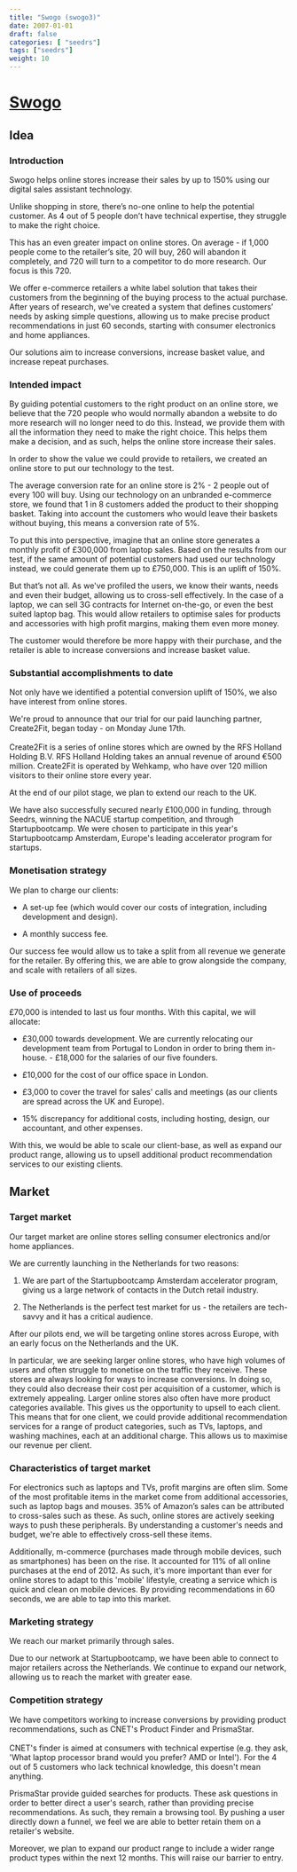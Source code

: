 ```yaml
---
title: "Swogo (swogo3)"
date: 2007-01-01
draft: false
categories: [ "seedrs"]
tags: ["seedrs"]
weight: 10
---
```


# [Swogo](https://www.seedrs.com/swogo3)

## Idea

### Introduction

Swogo helps online stores increase their sales by up to 150% using our digital sales assistant technology.

Unlike shopping in store, there’s no-one online to help the potential customer. As 4 out of 5 people don’t have technical expertise, they struggle to make the right choice.

This has an even greater impact on online stores. On average - if 1,000 people come to the retailer’s site, 20 will buy, 260 will abandon it completely, and 720 will turn to a competitor to do more research. Our focus is this 720.

We offer e-commerce retailers a white label solution that takes their customers from the beginning of the buying process to the actual purchase. After years of research, we've created a system that defines customers’ needs by asking simple questions, allowing us to make precise product recommendations in just 60 seconds, starting with consumer electronics and home appliances.

Our solutions aim to increase conversions, increase basket value, and increase repeat purchases.

### Intended impact

By guiding potential customers to the right product on an online store, we believe that the 720 people who would normally abandon a website to do more research will no longer need to do this. Instead, we provide them with all the information they need to make the right choice. This helps them make a decision, and as such, helps the online store increase their sales.

In order to show the value we could provide to retailers, we created an online store to put our technology to the test.

The average conversion rate for an online store is 2% - 2 people out of every 100 will buy. Using our technology on an unbranded e-commerce store, we found that 1 in 8 customers added the product to their shopping basket. Taking into account the customers who would leave their baskets without buying, this means a conversion rate of 5%.

To put this into perspective, imagine that an online store generates a monthly profit of £300,000 from laptop sales. Based on the results from our test, if the same amount of potential customers had used our technology instead, we could generate them up to £750,000. This is an uplift of 150%.

But that’s not all. As we've profiled the users, we know their wants, needs and even their budget, allowing us to cross-sell effectively. In the case of a laptop, we can sell 3G contracts for Internet on-the-go, or even the best suited laptop bag. This would allow retailers to optimise sales for products and accessories with high profit margins, making them even more money.

The customer would therefore be more happy with their purchase, and the retailer is able to increase conversions and increase basket value.

### Substantial accomplishments to date

Not only have we identified a potential conversion uplift of 150%, we also have interest from online stores.

We're proud to announce that our trial for our paid launching partner, Create2Fit, began today - on Monday June 17th. <br> <br>Create2Fit is a series of online stores which are owned by the RFS Holland Holding B.V. RFS Holland Holding takes an annual revenue of around €500 million. Create2Fit is operated by Wehkamp, who have over 120 million visitors to their online store every year.

At the end of our pilot stage, we plan to extend our reach to the UK.

We have also successfully secured nearly £100,000 in funding, through Seedrs, winning the NACUE startup competition, and through Startupbootcamp. We were chosen to participate in this year's Startupbootcamp Amsterdam, Europe's leading accelerator program for startups.

### Monetisation strategy

We plan to charge our clients:

- A set-up fee (which would cover our costs of integration, including development and design).

- A monthly success fee.

Our success fee would allow us to take a split from all revenue we generate for the retailer. By offering this, we are able to grow alongside the company, and scale with retailers of all sizes.

### Use of proceeds

£70,000 is intended to last us four months. With this capital, we will allocate:

- £30,000 towards development. We are currently relocating our development team from Portugal to London in order to bring them in-house. - £18,000 for the salaries of our five founders.

- £10,000 for the cost of our office space in London.

- £3,000 to cover the travel for sales' calls and meetings (as our clients are spread across the UK and Europe).

- 15% discrepancy for additional costs, including hosting, design, our accountant, and other expenses.

With this, we would be able to scale our client-base, as well as expand our product range, allowing us to upsell additional product recommendation services to our existing clients.

## Market

### Target market

Our target market are online stores selling consumer electronics and/or home appliances.

We are currently launching in the Netherlands for two reasons:

1) We are part of the Startupbootcamp Amsterdam accelerator program, giving us a large network of contacts in the Dutch retail industry.

2) The Netherlands is the perfect test market for us - the retailers are tech-savvy and it has a critical audience.

After our pilots end, we will be targeting online stores across Europe, with an early focus on the Netherlands and the UK.

In particular, we are seeking larger online stores, who have high volumes of users and often struggle to monetise on the traffic they receive. These stores are always looking for ways to increase conversions. In doing so, they could also decrease their cost per acquisition of a customer, which is extremely appealing. Larger online stores also often have more product categories available. This gives us the opportunity to upsell to each client. This means that for one client, we could provide additional recommendation services for a range of product categories, such as TVs, laptops, and washing machines, each at an additional charge. This allows us to maximise our revenue per client.

### Characteristics of target market

For electronics such as laptops and TVs, profit margins are often slim. Some of the most profitable items in the market come from additional accessories, such as laptop bags and mouses. 35% of Amazon’s sales can be attributed to cross-sales such as these. As such, online stores are actively seeking ways to push these peripherals. By understanding a customer's needs and budget, we're able to effectively cross-sell these items.

Additionally, m-commerce (purchases made through mobile devices, such as smartphones) has been on the rise. It accounted for 11% of all online purchases at the end of 2012. As such, it's more important than ever for online stores to adapt to this 'mobile' lifestyle, creating a service which is quick and clean on mobile devices. By providing recommendations in 60 seconds, we are able to tap into this market.

### Marketing strategy

We reach our market primarily through sales.

Due to our network at Startupbootcamp, we have been able to connect to major retailers across the Netherlands. We continue to expand our network, allowing us to reach the market with greater ease.

### Competition strategy

We have competitors working to increase conversions by providing product recommendations, such as CNET's Product Finder and PrismaStar. <br> <br>CNET's finder is aimed at consumers with technical expertise (e.g. they ask, 'What laptop processor brand would you prefer? AMD or Intel'). For the 4 out of 5 customers who lack technical knowledge, this doesn't mean anything.

PrismaStar provide guided searches for products. These ask questions in order to better direct a user's search, rather than providing precise recommendations. As such, they remain a browsing tool. By pushing a user directly down a funnel, we feel we are able to better retain them on a retailer's website.

Moreover, we plan to expand our product range to include a wider range product types within the next 12 months. This will raise our barrier to entry.

